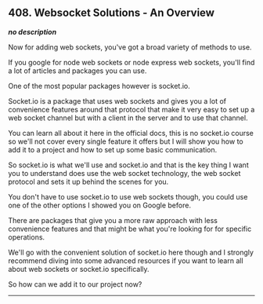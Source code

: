 ## 408. Websocket Solutions - An Overview

<strong><em>no description</em></strong>

Now for adding web sockets, you've got a broad variety of methods to use. 

If you google for node web sockets or node express web sockets, you'll find a
lot of articles and packages you can use. 

One of the most popular packages however is socket.io. 

Socket.io is a package that uses web sockets and gives you a lot of convenience
features around that protocol that make it very easy to set up a web socket
channel but with a client in the server and to use that channel. 

You can learn all about it here in the official docs, this is no socket.io
course so we'll not cover every single feature it offers but I will show you how
to add it to a project and how to set up some basic communication. 

So socket.io is what we'll use and socket.io and that is the key thing I want
you to understand does use the web socket technology, the web socket protocol
and sets it up behind the scenes for you. 

You don't have to use socket.io to use web sockets though, you could use one of
the other options I showed you on Google before. 

There are packages that give you a more raw approach with less convenience
features and that might be what you're looking for for specific operations. 

We'll go with the convenient solution of socket.io here though and I strongly
recommend diving into some advanced resources if you want to learn all about web
sockets or socket.io specifically. 

So how can we add it to our project now? 

---